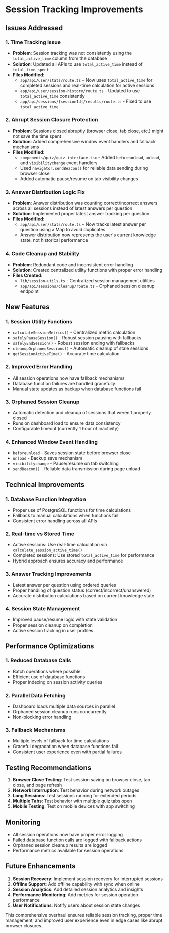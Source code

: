 # Session Tracking Improvements

## Issues Addressed

### 1. **Time Tracking Issue**
- **Problem**: Session tracking was not consistently using the `total_active_time` column from the database
- **Solution**: Updated all APIs to use `total_active_time` instead of `total_time_spent`
- **Files Modified**:
  - `app/api/user/stats/route.ts` - Now uses `total_active_time` for completed sessions and real-time calculation for active sessions
  - `app/api/user/session-history/route.ts` - Updated to use `total_active_time` consistently
  - `app/api/sessions/[sessionId]/results/route.ts` - Fixed to use `total_active_time`

### 2. **Abrupt Session Closure Protection**
- **Problem**: Sessions closed abruptly (browser close, tab close, etc.) might not save the time spent
- **Solution**: Added comprehensive window event handlers and fallback mechanisms
- **Files Modified**:
  - `components/quiz/quiz-interface.tsx` - Added `beforeunload`, `unload`, and `visibilitychange` event handlers
  - Used `navigator.sendBeacon()` for reliable data sending during browser close
  - Added automatic pause/resume on tab visibility changes

### 3. **Answer Distribution Logic Fix**
- **Problem**: Answer distribution was counting correct/incorrect answers across all sessions instead of latest answers per question
- **Solution**: Implemented proper latest answer tracking per question
- **Files Modified**:
  - `app/api/user/stats/route.ts` - Now tracks latest answer per question using a Map to avoid duplicates
  - Answer distribution now represents the user's current knowledge state, not historical performance

### 4. **Code Cleanup and Stability**
- **Problem**: Redundant code and inconsistent error handling
- **Solution**: Created centralized utility functions with proper error handling
- **Files Created**:
  - `lib/session-utils.ts` - Centralized session management utilities
  - `app/api/sessions/cleanup/route.ts` - Orphaned session cleanup endpoint

## New Features

### 1. **Session Utility Functions**
- `calculateSessionMetrics()` - Centralized metric calculation
- `safelyPauseSession()` - Robust session pausing with fallbacks
- `safelyEndSession()` - Robust session ending with fallbacks
- `cleanupOrphanedSessions()` - Automatic cleanup of stale sessions
- `getSessionActiveTime()` - Accurate time calculation

### 2. **Improved Error Handling**
- All session operations now have fallback mechanisms
- Database function failures are handled gracefully
- Manual state updates as backup when database functions fail

### 3. **Orphaned Session Cleanup**
- Automatic detection and cleanup of sessions that weren't properly closed
- Runs on dashboard load to ensure data consistency
- Configurable timeout (currently 1 hour of inactivity)

### 4. **Enhanced Window Event Handling**
- `beforeunload` - Saves session state before browser close
- `unload` - Backup save mechanism
- `visibilitychange` - Pause/resume on tab switching
- `sendBeacon()` - Reliable data transmission during page unload

## Technical Improvements

### 1. **Database Function Integration**
- Proper use of PostgreSQL functions for time calculations
- Fallback to manual calculations when functions fail
- Consistent error handling across all APIs

### 2. **Real-time vs Stored Time**
- Active sessions: Use real-time calculation via `calculate_session_active_time()`
- Completed sessions: Use stored `total_active_time` for performance
- Hybrid approach ensures accuracy and performance

### 3. **Answer Tracking Improvements**
- Latest answer per question using ordered queries
- Proper handling of question status (correct/incorrect/unanswered)
- Accurate distribution calculations based on current knowledge state

### 4. **Session State Management**
- Improved pause/resume logic with state validation
- Proper session cleanup on completion
- Active session tracking in user profiles

## Performance Optimizations

### 1. **Reduced Database Calls**
- Batch operations where possible
- Efficient use of database functions
- Proper indexing on session activity queries

### 2. **Parallel Data Fetching**
- Dashboard loads multiple data sources in parallel
- Orphaned session cleanup runs concurrently
- Non-blocking error handling

### 3. **Fallback Mechanisms**
- Multiple levels of fallback for time calculations
- Graceful degradation when database functions fail
- Consistent user experience even with partial failures

## Testing Recommendations

1. **Browser Close Testing**: Test session saving on browser close, tab close, and page refresh
2. **Network Interruption**: Test behavior during network outages
3. **Long Sessions**: Test sessions running for extended periods
4. **Multiple Tabs**: Test behavior with multiple quiz tabs open
5. **Mobile Testing**: Test on mobile devices with app switching

## Monitoring

- All session operations now have proper error logging
- Failed database function calls are logged with fallback actions
- Orphaned session cleanup results are logged
- Performance metrics available for session operations

## Future Enhancements

1. **Session Recovery**: Implement session recovery for interrupted sessions
2. **Offline Support**: Add offline capability with sync when online
3. **Session Analytics**: Add detailed session analytics and insights
4. **Performance Monitoring**: Add metrics for session operation performance
5. **User Notifications**: Notify users about session state changes

This comprehensive overhaul ensures reliable session tracking, proper time management, and improved user experience even in edge cases like abrupt browser closures.